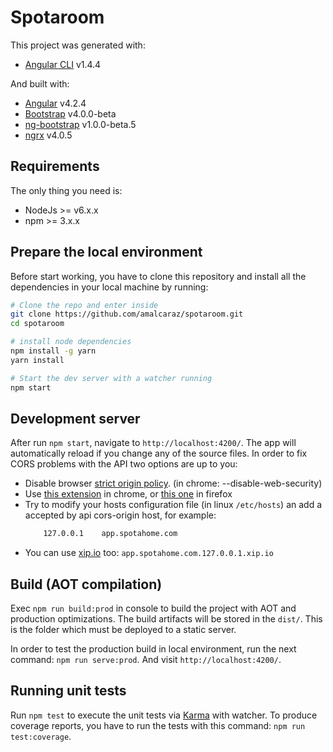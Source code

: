 # Spotaroom

This project was generated with:
 - [Angular CLI](https://github.com/angular/angular-cli) v1.4.4
 
 And built with:
 - [Angular](https://github.com/angular/angular-cli) v4.2.4
 - [Bootstrap](https://github.com/twbs/bootstrap) v4.0.0-beta
 - [ng-bootstrap](https://github.com/ng-bootstrap/ng-bootstrap) v1.0.0-beta.5
 - [ngrx](https://github.com/ngrx/platform) v4.0.5


## Requirements 

The only thing you need is: 
- NodeJs >= v6.x.x
- npm >= 3.x.x
 
 
## Prepare the local environment

Before start working, you have to clone this repository and install all the dependencies in your local machine by running:
```bash
# Clone the repo and enter inside
git clone https://github.com/amalcaraz/spotaroom.git
cd spotaroom

# install node dependencies
npm install -g yarn
yarn install

# Start the dev server with a watcher running
npm start
```


## Development server

After run `npm start`, navigate to `http://localhost:4200/`. The app will automatically reload if you change any of the source files.
In order to fix CORS problems with the API two options are up to you:
- Disable browser [strict origin policy](https://www.thepolyglotdeveloper.com/2014/08/bypass-cors-errors-testing-apis-locally/). (in chrome: --disable-web-security)
- Use [this extension](https://chrome.google.com/webstore/detail/allow-control-allow-origi/nlfbmbojpeacfghkpbjhddihlkkiljbi) in chrome, or [this one](https://addons.mozilla.org/es/firefox/addon/cors-everywhere/) in firefox
- Try to modify your hosts configuration file (in linux `/etc/hosts`) an add a accepted by api cors-origin host, for example:
   ```bash
       127.0.0.1    app.spotahome.com 
   ```
- You can use [xip.io](http://xip.io/) too: `app.spotahome.com.127.0.0.1.xip.io`


## Build (AOT compilation)

Exec `npm run build:prod` in console to build the project with AOT and production optimizations.
The build artifacts will be stored in the `dist/`. This is the folder which must be deployed to a static server.

In order to test the production build in local environment, run the next command: `npm run serve:prod`. And visit `http://localhost:4200/`.


## Running unit tests

Run `npm test` to execute the unit tests via [Karma](https://karma-runner.github.io) with watcher.
To produce coverage reports, you have to run the tests with this command: `npm run test:coverage`.
